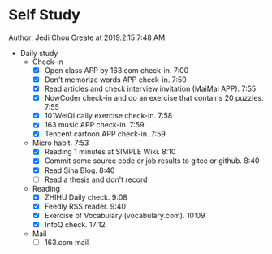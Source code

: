 # Self Study

Author: Jedi Chou
Create at 2019.2.15 7:48 AM

* Daily study
  * Check-in
    -[x] Open class APP by 163.com check-in. 7:00
    -[x] Don't memorize words APP check-in. 7:50
    -[x] Read articles and check interview invitation (MaiMai APP). 7:55
    -[x] NowCoder check-in and do an exercise that contains 20 puzzles. 7:55
    -[x] 101WeiQi daily exercise check-in. 7:58
    -[x] 163 music APP check-in. 7:59
    -[x] Tencent cartoon APP check-in. 7:59

  * Micro habit. 7:53
    -[x] Reading 1 minutes at SIMPLE Wiki. 8:10
    -[x] Commit some source code or job results to gitee or github. 8:40
    -[x] Read Sina Blog. 8:40
    -[ ] Read a thesis and don't record

  * Reading
    -[x] ZHIHU Daily check. 9:08
    -[x] Feedly RSS reader. 9:40
    -[x] Exercise of Vocabulary (vocabulary.com). 10:09
    -[x] InfoQ check. 17:12

  * Mail
    -[ ] 163.com mail
